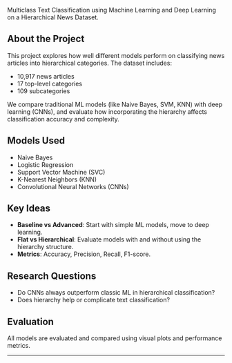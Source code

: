 
Multiclass Text Classification using Machine Learning and Deep Learning on a Hierarchical News Dataset.

##  About the Project

This project explores how well different models perform on classifying news articles into hierarchical categories. The dataset includes:

- 10,917 news articles
- 17 top-level categories
- 109 subcategories

We compare traditional ML models (like Naive Bayes, SVM, KNN) with deep learning (CNNs), and evaluate how incorporating the hierarchy affects classification accuracy and complexity.

##  Models Used

- Naive Bayes
- Logistic Regression
- Support Vector Machine (SVC)
- K-Nearest Neighbors (KNN)
- Convolutional Neural Networks (CNNs)

##  Key Ideas

- **Baseline vs Advanced**: Start with simple ML models, move to deep learning.
- **Flat vs Hierarchical**: Evaluate models with and without using the hierarchy structure.
- **Metrics**: Accuracy, Precision, Recall, F1-score.

## Research Questions

- Do CNNs always outperform classic ML in hierarchical classification?
- Does hierarchy help or complicate text classification?

## Evaluation

All models are evaluated and compared using visual plots and performance metrics.

---

